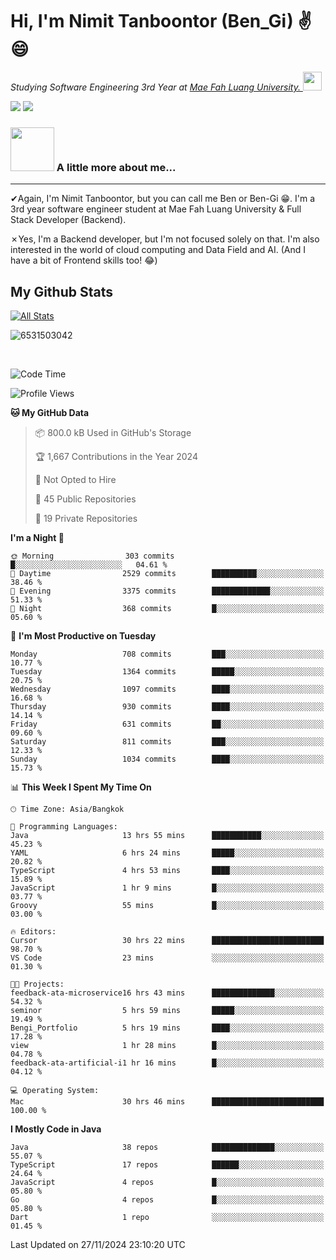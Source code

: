 # Hi, I'm Nimit Tanboontor (Ben_Gi) ✌😄
<p><em>Studying Software Engineering 3rd Year at <a href="https://en.mfu.ac.th/home.html"> Mae Fah Luang University.
</a><img src="https://media.giphy.com/media/WUlplcMpOCEmTGBtBW/giphy.gif" width="30"> </em></p>


[![](https://img.shields.io/badge/linkedin-%230077B5.svg?style=for-the-badge&logo=linkedin)]([https://www.linkedin.com/in/thanaphoom-babparn/](https://www.linkedin.com/in/nimit-tanbooutor-798139246/))
[![](https://img.shields.io/badge/Medium-12100E?style=for-the-badge&logo=medium&logoColor=white)](https://medium.com/@nimittanbooutor)

### <img src="https://media.giphy.com/media/VgCDAzcKvsR6OM0uWg/giphy.gif" width="70"> A little more about me...  

<hr> <!-- Horizontal line -->

&#10004;Again, I'm Nimit Tanboontor, but you can call me Ben or Ben-Gi 😁. I'm a 3rd year software engineer student at Mae Fah Luang University & Full Stack Developer (Backend).

&#10007;Yes, I'm a Backend developer, but I'm not focused solely on that. I'm also interested in the world of cloud computing and Data Field and AI. (And I have a bit of Frontend skills too! 😂)


## My Github Stats

[![All Stats](https://github-readme-stats.vercel.app/api?username=6531503042&show_icons=true&theme=algolia)](https://github.com/6531503042)

<p><img align="center" src="https://github-readme-streak-stats.herokuapp.com/?user=6531503042&" alt="6531503042" /></p>

<br />


<!--START_SECTION:waka-->
![Code Time](http://img.shields.io/badge/Code%20Time-242%20hrs%2027%20mins-blue)

![Profile Views](http://img.shields.io/badge/Profile%20Views-53-blue)

**🐱 My GitHub Data** 

> 📦 800.0 kB Used in GitHub's Storage 
 > 
> 🏆 1,667 Contributions in the Year 2024
 > 
> 🚫 Not Opted to Hire
 > 
> 📜 45 Public Repositories 
 > 
> 🔑 19 Private Repositories 
 > 
**I'm a Night 🦉** 

```text
🌞 Morning                303 commits         █░░░░░░░░░░░░░░░░░░░░░░░░   04.61 % 
🌆 Daytime                2529 commits        ██████████░░░░░░░░░░░░░░░   38.46 % 
🌃 Evening                3375 commits        █████████████░░░░░░░░░░░░   51.33 % 
🌙 Night                  368 commits         █░░░░░░░░░░░░░░░░░░░░░░░░   05.60 % 
```
📅 **I'm Most Productive on Tuesday** 

```text
Monday                   708 commits         ███░░░░░░░░░░░░░░░░░░░░░░   10.77 % 
Tuesday                  1364 commits        █████░░░░░░░░░░░░░░░░░░░░   20.75 % 
Wednesday                1097 commits        ████░░░░░░░░░░░░░░░░░░░░░   16.68 % 
Thursday                 930 commits         ████░░░░░░░░░░░░░░░░░░░░░   14.14 % 
Friday                   631 commits         ██░░░░░░░░░░░░░░░░░░░░░░░   09.60 % 
Saturday                 811 commits         ███░░░░░░░░░░░░░░░░░░░░░░   12.33 % 
Sunday                   1034 commits        ████░░░░░░░░░░░░░░░░░░░░░   15.73 % 
```


📊 **This Week I Spent My Time On** 

```text
🕑︎ Time Zone: Asia/Bangkok

💬 Programming Languages: 
Java                     13 hrs 55 mins      ███████████░░░░░░░░░░░░░░   45.23 % 
YAML                     6 hrs 24 mins       █████░░░░░░░░░░░░░░░░░░░░   20.82 % 
TypeScript               4 hrs 53 mins       ████░░░░░░░░░░░░░░░░░░░░░   15.89 % 
JavaScript               1 hr 9 mins         █░░░░░░░░░░░░░░░░░░░░░░░░   03.77 % 
Groovy                   55 mins             █░░░░░░░░░░░░░░░░░░░░░░░░   03.00 % 

🔥 Editors: 
Cursor                   30 hrs 22 mins      █████████████████████████   98.70 % 
VS Code                  23 mins             ░░░░░░░░░░░░░░░░░░░░░░░░░   01.30 % 

🐱‍💻 Projects: 
feedback-ata-microservice16 hrs 43 mins      ██████████████░░░░░░░░░░░   54.32 % 
seminor                  5 hrs 59 mins       █████░░░░░░░░░░░░░░░░░░░░   19.49 % 
Bengi_Portfolio          5 hrs 19 mins       ████░░░░░░░░░░░░░░░░░░░░░   17.28 % 
view                     1 hr 28 mins        █░░░░░░░░░░░░░░░░░░░░░░░░   04.78 % 
feedback-ata-artificial-i1 hr 16 mins        █░░░░░░░░░░░░░░░░░░░░░░░░   04.12 % 

💻 Operating System: 
Mac                      30 hrs 46 mins      █████████████████████████   100.00 % 
```

**I Mostly Code in Java** 

```text
Java                     38 repos            ██████████████░░░░░░░░░░░   55.07 % 
TypeScript               17 repos            ██████░░░░░░░░░░░░░░░░░░░   24.64 % 
JavaScript               4 repos             █░░░░░░░░░░░░░░░░░░░░░░░░   05.80 % 
Go                       4 repos             █░░░░░░░░░░░░░░░░░░░░░░░░   05.80 % 
Dart                     1 repo              ░░░░░░░░░░░░░░░░░░░░░░░░░   01.45 % 
```




 Last Updated on 27/11/2024 23:10:20 UTC
<!--END_SECTION:waka-->
